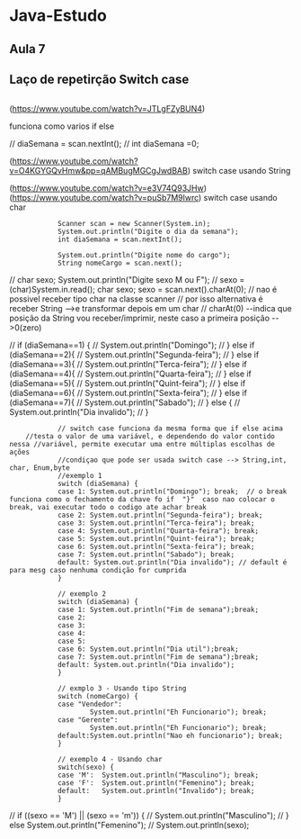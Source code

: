 # Java-Estudo

## Aula 7 

## Laço de repetirção Switch case  

```

```  
(https://www.youtube.com/watch?v=JTLgFZyBUN4)

funciona como varios if else 

//              diaSemana = scan.nextInt();
//              int  diaSemana =0;


(https://www.youtube.com/watch?v=O4KGYGQvHmw&pp=qAMBugMGCgJwdBAB)
switch case usando String

(https://www.youtube.com/watch?v=e3V74Q93JHw)
(https://www.youtube.com/watch?v=puSb7M9lwrc)
switch case usando char



                Scanner scan = new Scanner(System.in);
                System.out.println("Digite o dia da semana");
                int diaSemana = scan.nextInt();

                System.out.println("Digite nome do cargo");
                String nomeCargo = scan.next();

//              char sexo;
                System.out.println("Digite sexo M ou F");
//              sexo = (char)System.in.read();
                char sexo;
                sexo = scan.next().charAt(0);  // nao é possivel receber tipo char na classe scanner
                                               // por isso alternativa é receber String -->e transformar depois em um char
                                               // charAt(0) --indica que posição da String vou receber/imprimir, neste caso a primeira posição -->0(zero)


//                if (diaSemana==1) {
//                        System.out.println("Domingo");
//                      } else if (diaSemana==2){
//                              System.out.println("Segunda-feira");
//                      } else if  (diaSemana==3){
//                              System.out.println("Terca-feira");
//                      } else if  (diaSemana==4){
//                              System.out.println("Quarta-feira");
//                      } else if  (diaSemana==5){
//                              System.out.println("Quint-feira");
//                        } else if  (diaSemana==6){
//                                      System.out.println("Sexta-feira");
//                      } else if  (diaSemana==7){
//                               System.out.println("Sabado");
//                      } else {
//                               System.out.println("Dia invalido");
//              }


                // switch case funciona da mesma forma que if else acima
		//testa o valor de uma variável, e dependendo do valor contido nessa //variável, permite executar uma entre múltiplas escolhas de ações
                //condiçao que pode ser usada switch case --> String,int, char, Enum,byte
                //exemplo 1
                switch (diaSemana) {
                case 1: System.out.println("Domingo"); break;  // o break funciona como o fechamento da chave fo if  "}"  caso nao colocar o break, vai executar todo o codigo ate achar break
                case 2: System.out.println("Segunda-feira"); break;
                case 3: System.out.println("Terca-feira"); break;
                case 4: System.out.println("Quarta-feira"); break;
                case 5: System.out.println("Quint-feira"); break;
                case 6: System.out.println("Sexta-feira"); break;
                case 7: System.out.println("Sabado"); break;
                default: System.out.println("Dia invalido"); // default é para mesg caso nenhuma condição for cumprida
                }

                // exemplo 2
                switch (diaSemana) {
                case 1: System.out.println("Fim de semana");break;
                case 2:
                case 3:
                case 4:
                case 5:
                case 6: System.out.println("Dia util");break;
                case 7: System.out.println("Fim de semana");break;
                default: System.out.println("Dia invalido");
                }

                // exmplo 3 - Usando tipo String
                switch (nomeCargo) {
                case "Vendedor":
                        System.out.println("Eh Funcionario"); break;
                case "Gerente":
                        System.out.println("Eh Funcionario"); break;
                default:System.out.println("Nao eh funcionario"); break;
                }

                // exemplo 4 - Usando char
                switch(sexo) {
                case 'M':  System.out.println("Masculino"); break;
                case 'F':  System.out.println("Femenino"); break;
                default:   System.out.println("Invalido"); break;
                }



//              if ((sexo == 'M') || (sexo == 'm')) {
//                      System.out.println("Masculino");
//              } else  System.out.println("Femenino");
//               System.out.println(sexo);

		
                                                                         


			
